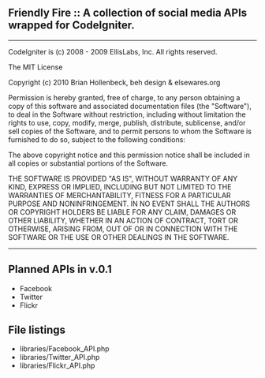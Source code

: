 ## Friendly Fire :: A collection of social media APIs wrapped for CodeIgniter. ##

* * * * 

CodeIgniter is (c) 2008 - 2009 EllisLabs, Inc.  All rights reserved.

The MIT License

Copyright (c) 2010 Brian Hollenbeck, beh design & elsewares.org

Permission is hereby granted, free of charge, to any person obtaining a 
copy of this software and associated documentation files (the 
"Software"), to deal in the Software without restriction, including 
without limitation the rights to use, copy, modify, merge, publish, 
distribute, sublicense, and/or sell copies of the Software, and to 
permit persons to whom the Software is furnished to do so, subject to 
the following conditions:

The above copyright notice and this permission notice shall be included 
in all copies or substantial portions of the Software.

THE SOFTWARE IS PROVIDED "AS IS", WITHOUT WARRANTY OF ANY KIND, EXPRESS 
OR IMPLIED, INCLUDING BUT NOT LIMITED TO THE WARRANTIES OF 
MERCHANTABILITY, FITNESS FOR A PARTICULAR PURPOSE AND NONINFRINGEMENT. 
IN NO EVENT SHALL THE AUTHORS OR COPYRIGHT HOLDERS BE LIABLE FOR ANY 
CLAIM, DAMAGES OR OTHER LIABILITY, WHETHER IN AN ACTION OF CONTRACT, 
TORT OR OTHERWISE, ARISING FROM, OUT OF OR IN CONNECTION WITH THE 
SOFTWARE OR THE USE OR OTHER DEALINGS IN THE SOFTWARE.

* * * *

## Planned APIs in v.0.1 ##

* Facebook
* Twitter
* Flickr

## File listings ##

* libraries/Facebook_API.php
* libraries/Twitter_API.php
* libraries/Flickr_API.php
